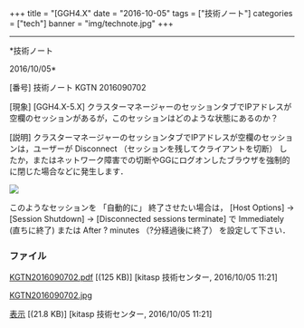 ﻿+++
title = "[GGH4.X"
date = "2016-10-05"
tags = ["技術ノート"]
categories = ["tech"]
banner = "img/technote.jpg"
+++

-----------------------------------------------------------------------------------------------------------------------------

*技術ノート

2016/10/05*


[番号]
技術ノート KGTN 2016090702

[現象]
[GGH4.X-5.X]
クラスターマネージャーのセッションタブでIPアドレスが空欄のセッションがあるが，このセッションはどのような状態にあるのか？

[説明]
クラスターマネージャーのセッションタブでIPアドレスが空欄のセッションは，ユーザーが
Disconnect （セッションを残してクライアントを切断）
したか，またはネットワーク障害での切断やGGにログオンしたブラウザを強制的に閉じた場合などに発生します．

![](http://techreport.kitasp.net/attachments/download/3050/KGTN2016090702.jpg)

このようなセッションを 「自動的に」 終了させたい場合は， [Host
Options] → [Session Shutdown] → [Disconnected sessions terminate]
で Immediately (直ちに終了) または After ? minutes （?分経過後に終了）
を設定して下さい．


### ファイル

 
 


[KGTN2016090702.pdf](http://techreport.kitasp.net/attachments/download/3049/KGTN2016090702.pdf)
 [(125 KB)] [kitasp 技術センター, 2016/10/05
11:21]

[KGTN2016090702.jpg](http://techreport.kitasp.net/attachments/download/3050/KGTN2016090702.jpg)

[表示](http://techreport.kitasp.net/attachments/3050/KGTN2016090702.jpg "表示")
 [(21.8 KB)] [kitasp 技術センター, 2016/10/05
11:21]


 


 

